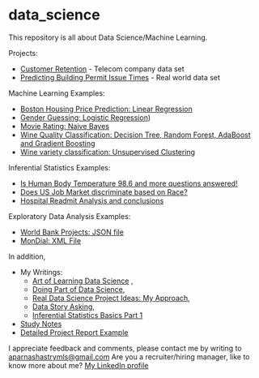 # data_science

This repository is all about Data Science/Machine Learning. 

Projects:
- [Customer Retention](https://github.com/aparnack/data_science/tree/master/projects/customer_retention)  - Telecom company data set
- [Predicting Building Permit Issue Times](https://github.com/aparnack/data_science/tree/master/projects/springboard_capstone/documents/BuildingPermitIssueTime_SlideDeck.pdf) - Real world data set

Machine Learning Examples:

- [Boston Housing Price Prediction: Linear Regression](https://github.com/aparnack/data_science/tree/master/exercises/linear_regression)
- [Gender Guessing: Logistic Regression](https://github.com/aparnack/data_science/tree/master/exercises/logistic_regression))
- [Movie Rating: Naive Bayes](https://github.com/aparnack/data_science/tree/master/exercises/naive_bayes)
- [Wine Quality Classification: Decision Tree, Random Forest, AdaBoost and Gradient Boosting](https://github.com/aparnack/data_science/blob/master/exercises/ensemble_methods/)
- [Wine variety classification: Unsupervised Clustering](https://github.com/aparnack/data_science/tree/master/exercises/clustering)

Inferential Statistics Examples:

- [Is Human Body Temperature 98.6 and more questions answered!](https://github.com/aparnack/data_science/tree/master/exercises/human_temp)
- [Does US Job Market discriminate based on Race?](https://github.com/aparnack/data_science/tree/master/exercises/racial_disc)
- [Hospital Readmit Analysis and conclusions](https://github.com/aparnack/data_science/tree/master/exercises/hospital_readmit)

Exploratory Data Analysis Examples:

- [World Bank Projects: JSON file](https://github.com/aparnack/data_science/tree/master/exercises/data_wrangling_json)
- [MonDial: XML File](https://github.com/aparnack/data_science/tree/master/exercises/data_wrangling_xml)

In addition, 

+ My Writings: 
  - [Art of Learning Data Science](https://www.kdnuggets.com/2018/01/art-learning-data-science.html) , 
  - [Doing Part of Data Science](https://www.kdnuggets.com/2018/02/doing-part-learning-data-science.html), 
  - [Real Data Science Project Ideas: My Approach](https://lnkd.in/gKXakUE),
  - [Data Story Asking](https://www.linkedin.com/pulse/data-story-asking-inevitable-component-science-aparna-c-shastry/?lipi=urn%3Ali%3Apage%3Ad_flagship3_profile_view_base%3Bpcn9sy4xS3SDcPu5BHFYHA%3D%3D),
  - [Inferential Statistics Basics Part 1](https://towardsdatascience.com/https-medium-com-aparnack-what-can-a-small-sample-teach-us-about-a-big-population-part-1-b7c048c22bf2)
+ [Study Notes](https://github.com/aparnack/data_science/tree/master/study_notes)
+ [Detailed Project Report Example](https://github.com/aparnack/data_science/blob/master/projects/springboard_capstone/documents/ProjectReport_BuildingPermit.pdf)

I appreciate feedback and comments, please contact me by writing to aparnashastrymls@gmail.com
Are you a recruiter/hiring manager, like to know more about me? [My LinkedIn profile](https://www.linkedin.com/in/aparnacshastry/)
